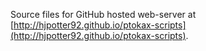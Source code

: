 Source files for GitHub hosted web-server 
at [http://hjpotter92.github.io/ptokax-scripts](http://hjpotter92.github.io/ptokax-scripts).
